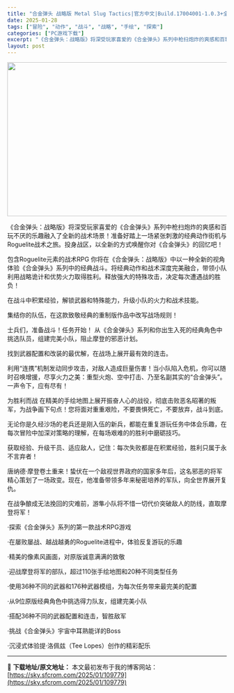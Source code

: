 ```yaml
---
title: "合金弹头 战略版 Metal Slug Tactics|官方中文|Build.17004001-1.0.3+全DLC|解压即撸|"
date: 2025-01-28
tags: ["冒险", "动作", "战斗", "战略", "手绘", "探索"]
categories: ["PC游戏下载"]
excerpt: "《合金弹头：战略版》将深受玩家喜爱的《合金弹头》系列中枪扫炮炸的爽感和百玩不厌的乐趣融入了全新的战术场景！准备好踏上一场紧张刺激的经典动作街机与Roguelite战术之旅。投身战区，以全新的方式唤醒你对《合金弹头》的回忆吧！ 包含Roguelite元素的战术RPG 你将在《合金弹头：战略版》中以一种&hellip;"
layout: post
---
```


<img class="aligncenter size-full wp-image-109765" src="https://sky.sfcrom.com/wp-content/uploads/2025/01/2025012815111875.webp" alt="" width="616" height="353" />

《合金弹头：战略版》将深受玩家喜爱的《合金弹头》系列中枪扫炮炸的爽感和百玩不厌的乐趣融入了全新的战术场景！准备好踏上一场紧张刺激的经典动作街机与Roguelite战术之旅。投身战区，以全新的方式唤醒你对《合金弹头》的回忆吧！

包含Roguelite元素的战术RPG
你将在《合金弹头：战略版》中以一种全新的视角体验《合金弹头》系列中的经典战斗。将经典动作和战术深度完美融合，带领小队利用战略诡计和优势火力取得胜利。释放强大的特殊攻击，决定每次遭遇战的胜负！

在战斗中积累经验，解锁武器和特殊能力，升级小队的火力和战术技能。

集结你的队伍，在这款致敬经典的重制版作品中改写战场规则！

士兵们，准备战斗！任务开始！
从《合金弹头》系列和你出生入死的经典角色中挑选队员，组建完美小队，阻止摩登的邪恶计划。

找到武器配置和改装的最优解，在战场上展开最有效的连击。

利用“连携”机制发动同步攻击，对敌人造成巨量伤害！当小队陷入危机，你可以随时召唤增援，尽享火力之美：重型火炮、空中打击、乃至名副其实的“合金弹头”。一声令下，应有尽有！

为胜利而战
在精美的手绘地图上展开振奋人心的战役，彻底击败恶名昭著的叛军，为战争画下句点！您将面对重重艰险，不要畏惧死亡，不要放弃，战斗到底。

无论你是久经沙场的老兵还是刚入伍的新兵，都能在重复游玩任务中体会乐趣，在每次冒险中加深对策略的理解，在每场艰难的的胜利中磨砺技巧。

获取经验、升级干员、适应敌人，记住：每次失败都是在积累经验，胜利只属于永不言弃者！

唐纳德·摩登卷土重来！蛰伏在一个敌视世界政府的国家多年后，这名邪恶的将军精心策划了一场政变。现在，他准备带领多年来秘密培养的军队，向全世界展开复仇。

在战争酿成无法挽回的灾难前，游隼小队将不惜一切代价突破敌人的防线，直取摩登将军！

·探索《合金弹头》系列的第一款战术RPG游戏

·在屡败屡战、越战越勇的Roguelite进程中，体验反复游玩的乐趣

·精美的像素风画面，对原版诚意满满的致敬

·迎战摩登将军的部队，超过110张手绘地图和20种不同类型任务

·使用36种不同的武器和176种武器模组，为每次任务带来最完美的配置

·从9位原版经典角色中挑选得力队友，组建完美小队

·搭配36种不同的武器配置和连击，智胜敌军

·挑战《合金弹头》宇宙中耳熟能详的Boss

·沉浸式体验提·洛佩兹（Tee Lopes）创作的精彩配乐

---
📖 **下载地址/原文地址：** 本文最初发布于我的博客网站：[https://sky.sfcrom.com/2025/01/109779](https://sky.sfcrom.com/2025/01/109779)
